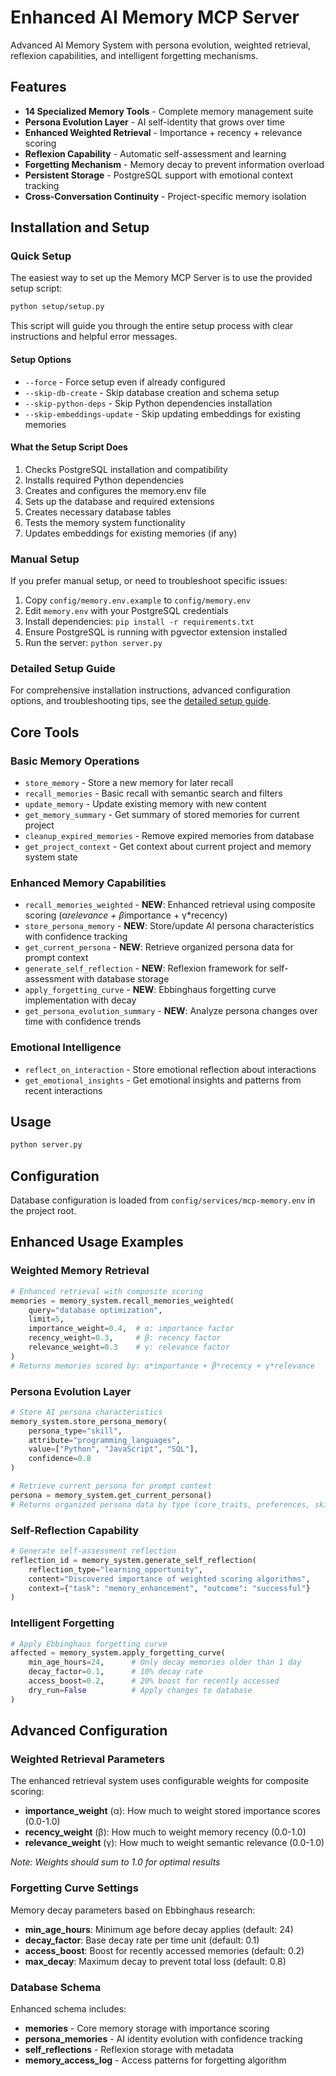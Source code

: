 # Enhanced AI Memory MCP Server

Advanced AI Memory System with persona evolution, weighted retrieval, reflexion capabilities, and intelligent forgetting mechanisms.

## Features

- **14 Specialized Memory Tools** - Complete memory management suite
- **Persona Evolution Layer** - AI self-identity that grows over time
- **Enhanced Weighted Retrieval** - Importance + recency + relevance scoring
- **Reflexion Capability** - Automatic self-assessment and learning
- **Forgetting Mechanism** - Memory decay to prevent information overload
- **Persistent Storage** - PostgreSQL support with emotional context tracking
- **Cross-Conversation Continuity** - Project-specific memory isolation

## Installation and Setup

### Quick Setup

The easiest way to set up the Memory MCP Server is to use the provided setup script:

```bash
python setup/setup.py
```

This script will guide you through the entire setup process with clear instructions and helpful error messages.

#### Setup Options

- `--force` - Force setup even if already configured
- `--skip-db-create` - Skip database creation and schema setup
- `--skip-python-deps` - Skip Python dependencies installation
- `--skip-embeddings-update` - Skip updating embeddings for existing memories

#### What the Setup Script Does

1. Checks PostgreSQL installation and compatibility
2. Installs required Python dependencies
3. Creates and configures the memory.env file
4. Sets up the database and required extensions
5. Creates necessary database tables
6. Tests the memory system functionality
7. Updates embeddings for existing memories (if any)

### Manual Setup

If you prefer manual setup, or need to troubleshoot specific issues:

1. Copy `config/memory.env.example` to `config/memory.env`
2. Edit `memory.env` with your PostgreSQL credentials
3. Install dependencies: `pip install -r requirements.txt`
4. Ensure PostgreSQL is running with pgvector extension installed
5. Run the server: `python server.py`

### Detailed Setup Guide

For comprehensive installation instructions, advanced configuration options, and troubleshooting tips, see the [detailed setup guide](SETUP_GUIDE.md).

## Core Tools

### Basic Memory Operations

- `store_memory` - Store a new memory for later recall
- `recall_memories` - Basic recall with semantic search and filters
- `update_memory` - Update existing memory with new content
- `get_memory_summary` - Get summary of stored memories for current project
- `cleanup_expired_memories` - Remove expired memories from database
- `get_project_context` - Get context about current project and memory system state

### Enhanced Memory Capabilities

- `recall_memories_weighted` - **NEW**: Enhanced retrieval using composite scoring (α*relevance + β*importance + γ\*recency)
- `store_persona_memory` - **NEW**: Store/update AI persona characteristics with confidence tracking
- `get_current_persona` - **NEW**: Retrieve organized persona data for prompt context
- `generate_self_reflection` - **NEW**: Reflexion framework for self-assessment with database storage
- `apply_forgetting_curve` - **NEW**: Ebbinghaus forgetting curve implementation with decay
- `get_persona_evolution_summary` - **NEW**: Analyze persona changes over time with confidence trends

### Emotional Intelligence

- `reflect_on_interaction` - Store emotional reflection about interactions
- `get_emotional_insights` - Get emotional insights and patterns from recent interactions

## Usage

```bash
python server.py
```

## Configuration

Database configuration is loaded from `config/services/mcp-memory.env` in the project root.

## Enhanced Usage Examples

### Weighted Memory Retrieval

```python
# Enhanced retrieval with composite scoring
memories = memory_system.recall_memories_weighted(
    query="database optimization",
    limit=5,
    importance_weight=0.4,  # α: importance factor
    recency_weight=0.3,     # β: recency factor
    relevance_weight=0.3    # γ: relevance factor
)
# Returns memories scored by: α*importance + β*recency + γ*relevance
```

### Persona Evolution Layer

```python
# Store AI persona characteristics
memory_system.store_persona_memory(
    persona_type="skill",
    attribute="programming_languages",
    value=["Python", "JavaScript", "SQL"],
    confidence=0.8
)

# Retrieve current persona for prompt context
persona = memory_system.get_current_persona()
# Returns organized persona data by type (core_traits, preferences, skills)
```

### Self-Reflection Capability

```python
# Generate self-assessment reflection
reflection_id = memory_system.generate_self_reflection(
    reflection_type="learning_opportunity",
    content="Discovered importance of weighted scoring algorithms",
    context={"task": "memory_enhancement", "outcome": "successful"}
)
```

### Intelligent Forgetting

```python
# Apply Ebbinghaus forgetting curve
affected = memory_system.apply_forgetting_curve(
    min_age_hours=24,      # Only decay memories older than 1 day
    decay_factor=0.1,      # 10% decay rate
    access_boost=0.2,      # 20% boost for recently accessed
    dry_run=False          # Apply changes to database
)
```

## Advanced Configuration

### Weighted Retrieval Parameters

The enhanced retrieval system uses configurable weights for composite scoring:

- **importance_weight** (α): How much to weight stored importance scores (0.0-1.0)
- **recency_weight** (β): How much to weight memory recency (0.0-1.0)
- **relevance_weight** (γ): How much to weight semantic relevance (0.0-1.0)

_Note: Weights should sum to 1.0 for optimal results_

### Forgetting Curve Settings

Memory decay parameters based on Ebbinghaus research:

- **min_age_hours**: Minimum age before decay applies (default: 24)
- **decay_factor**: Base decay rate per time unit (default: 0.1)
- **access_boost**: Boost for recently accessed memories (default: 0.2)
- **max_decay**: Maximum decay to prevent total loss (default: 0.8)

### Database Schema

Enhanced schema includes:

- **memories** - Core memory storage with importance scoring
- **persona_memories** - AI identity evolution with confidence tracking
- **self_reflections** - Reflexion storage with metadata
- **memory_access_log** - Access patterns for forgetting algorithm
